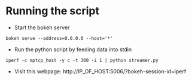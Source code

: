 



# Running the script
- Start the bokeh server
``` 
bokeh serve --address=0.0.0.0 --host='*'
```
- Run the python script by feeding data into stdin
```
iperf -c mptcp_host -y c -t 300 -i 1 | python streamer.py
``` 
- Visit this webpage: http://IP_OF_HOST:5006/?bokeh-session-id=iperf
